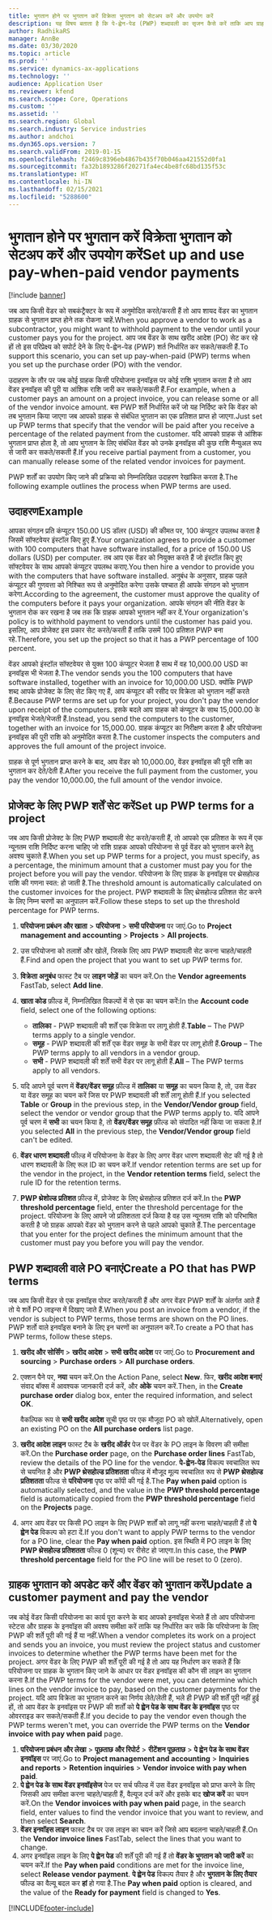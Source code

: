 ```yaml
---
title: भुगतान होने पर भुगतान करें विक्रेता भुगतान को सेटअप करें और उपयोग करें
description: यह विषय बताता है कि पे-ह्वेन-पेड (PWP) शब्दावली का सृजन कैसे करें ताकि आप ग्राहक से भुगतान प्राप्त होने के आधार पर वेंडर को आंशिक भुगतान कर सकें.
author: RadhikaRS
manager: AnnBe
ms.date: 03/30/2020
ms.topic: article
ms.prod: ''
ms.service: dynamics-ax-applications
ms.technology: ''
audience: Application User
ms.reviewer: kfend
ms.search.scope: Core, Operations
ms.custom: ''
ms.assetid: ''
ms.search.region: Global
ms.search.industry: Service industries
ms.author: andchoi
ms.dyn365.ops.version: 7
ms.search.validFrom: 2019-01-15
ms.openlocfilehash: f2469c8396eb4867b435f70b046aa421552d0fa1
ms.sourcegitcommit: fa32b1893286f20271fa4ec4be8fc68bd135f53c
ms.translationtype: HT
ms.contentlocale: hi-IN
ms.lasthandoff: 02/15/2021
ms.locfileid: "5288600"
---
```

# <a name="set-up-and-use-pay-when-paid-vendor-payments"></a><span data-ttu-id="dc65f-103">भुगतान होने पर भुगतान करें विक्रेता भुगतान को सेटअप करें और उपयोग करें</span><span class="sxs-lookup"><span data-stu-id="dc65f-103">Set up and use pay-when-paid vendor payments</span></span>

[!include [banner](../includes/banner.md)]

<span data-ttu-id="dc65f-104">जब आप किसी वेंडर को सबकंट्रैक्टर के रूप में अनुमोदित करते/करती हैं तो आप शायद वेंडर का भुगतान ग्राहक से भुगतान प्राप्त होने तक रोकना चाहें.</span><span class="sxs-lookup"><span data-stu-id="dc65f-104">When you approve a vendor to work as a subcontractor, you might want to withhold payment to the vendor until your customer pays you for the project.</span></span> <span data-ttu-id="dc65f-105">आप जब वेंडर के साथ खरीद आदेश (PO) सेट कर रहे हों तो इस परिप्रेक्ष्य को सपोर्ट देने के लिए पे-ह्वेन-पेड (PWP) शर्त निर्धारित कर सकते/सकती हैं.</span><span class="sxs-lookup"><span data-stu-id="dc65f-105">To support this scenario, you can set up pay-when-paid (PWP) terms when you set up the purchase order (PO) with the vendor.</span></span>

<span data-ttu-id="dc65f-106">उदाहरण के तौर पर जब कोई ग्राहक किसी परियोजना इनवॉइस पर कोई राशि भुगतान करता है तो आप वेंडर इनवॉइस की पूरी या आंशिक राशि जारी कर सकते/सकती हैं.</span><span class="sxs-lookup"><span data-stu-id="dc65f-106">For example, when a customer pays an amount on a project invoice, you can release some or all of the vendor invoice amount.</span></span> <span data-ttu-id="dc65f-107">बस PWP शर्ते निर्धारित करें जो यह निर्दिष्ट करे कि वेंडर को तब भुगतान किया जाएगा जब आपको ग्राहक से संबंधित भुगतान का एक प्रतिशत प्राप्त हो जाएगा.</span><span class="sxs-lookup"><span data-stu-id="dc65f-107">Just set up PWP terms that specify that the vendor will be paid after you receive a percentage of the related payment from the customer.</span></span> <span data-ttu-id="dc65f-108">यदि आपको ग्राहक से आंशिक भुगतान प्राप्त होता है, तो आप भुगतान के लिए संबंधित वेंडर को उनके इनवॉइस की कुछ राशि मैन्युअल रूप से जारी कर सकते/सकती हैं.</span><span class="sxs-lookup"><span data-stu-id="dc65f-108">If you receive partial payment from a customer, you can manually release some of the related vendor invoices for payment.</span></span>

<span data-ttu-id="dc65f-109">PWP शर्तों का उपयोग किए जाने की प्रक्रिया को निम्नलिखित उदाहरण रेखांकित करता है.</span><span class="sxs-lookup"><span data-stu-id="dc65f-109">The following example outlines the process when PWP terms are used.</span></span>

## <a name="example"></a><span data-ttu-id="dc65f-110">उदाहरण</span><span class="sxs-lookup"><span data-stu-id="dc65f-110">Example</span></span>

<span data-ttu-id="dc65f-111">आपका संगठन प्रति कंप्यूटर 150.00 US डॉलर (USD) की कीमत पर, 100 कंप्यूटर उपलब्ध करता है जिसमें सॉफ्टवेयर इंस्टॉल किए हुए हैं.</span><span class="sxs-lookup"><span data-stu-id="dc65f-111">Your organization agrees to provide a customer with 100 computers that have software installed, for a price of 150.00 US dollars (USD) per computer.</span></span> <span data-ttu-id="dc65f-112">तब आप एक वेंडर को नियुक्त करते हैं जो इंस्टॉल किए हुए सॉफ्टवेयर के साथ आपको कंप्यूटर उपलब्ध कराए.</span><span class="sxs-lookup"><span data-stu-id="dc65f-112">You then hire a vendor to provide you with the computers that have software installed.</span></span> <span data-ttu-id="dc65f-113">अनुबंध के अनुसार, ग्राहक पहले कंप्यूटर की गुणवत्ता को निश्चित रूप से अनुमोदित करेगा उसके पश्चात ही आपके संगठन को भुगतान करेगा.</span><span class="sxs-lookup"><span data-stu-id="dc65f-113">According to the agreement, the customer must approve the quality of the computers before it pays your organization.</span></span> <span data-ttu-id="dc65f-114">आपके संगठन की नीति वेंडर के भुगतान रोक कर रखना है जब तक कि ग्राहक आपको भुगतान नहीं कर दें.</span><span class="sxs-lookup"><span data-stu-id="dc65f-114">Your organization's policy is to withhold payment to vendors until the customer has paid you.</span></span> <span data-ttu-id="dc65f-115">इसलिए, आप प्रोजेक्ट इस प्रकार सेट करते/करती हैं ताकि उसमें 100 प्रतिशत PWP बना रहे.</span><span class="sxs-lookup"><span data-stu-id="dc65f-115">Therefore, you set up the project so that it has a PWP percentage of 100 percent.</span></span>

<span data-ttu-id="dc65f-116">वेंडर आपको इंस्टॉल सॉफ्टवेयर से युक्त 100 कंप्यूटर भेजता है साथ में वह 10,000.00 USD का इनवॉइस भी भेजता है.</span><span class="sxs-lookup"><span data-stu-id="dc65f-116">The vendor sends you the 100 computers that have software installed, together with an invoice for 10,000.00 USD.</span></span> <span data-ttu-id="dc65f-117">क्योंकि PWP शब्द आपके प्रोजेक्ट के लिए सेट किए गए हैं, आप कंप्यूटर की रसीद पर विक्रेता को भुगतान नहीं करते हैं.</span><span class="sxs-lookup"><span data-stu-id="dc65f-117">Because PWP terms are set up for your project, you don't pay the vendor upon receipt of the computers.</span></span> <span data-ttu-id="dc65f-118">इसके बदले आप ग्राहक को कंप्यूटर के साथ 15,000.00 के इनवॉइस भेजते/भेजती हैं.</span><span class="sxs-lookup"><span data-stu-id="dc65f-118">Instead, you send the computers to the customer, together with an invoice for 15,000.00.</span></span> <span data-ttu-id="dc65f-119">ग्राहक कंप्यूटर का निरीक्षण करता है और परियोजना इनवॉइस की पूरी राशि को अनुमोदित करता है.</span><span class="sxs-lookup"><span data-stu-id="dc65f-119">The customer inspects the computers and approves the full amount of the project invoice.</span></span>

<span data-ttu-id="dc65f-120">ग्राहक से पूर्ण भुगतान प्राप्त करने के बाद, आप वेंडर को 10,000.00, वेंडर इनवॉइस की पूरी राशि का भुगतान कर देते/देती हैं.</span><span class="sxs-lookup"><span data-stu-id="dc65f-120">After you receive the full payment from the customer, you pay the vendor 10,000.00, the full amount of the vendor invoice.</span></span>

## <a name="set-up-pwp-terms-for-a-project"></a><span data-ttu-id="dc65f-121">प्रोजेक्ट के लिए PWP शर्तें सेट करें</span><span class="sxs-lookup"><span data-stu-id="dc65f-121">Set up PWP terms for a project</span></span>

<span data-ttu-id="dc65f-122">जब आप किसी प्रोजेक्ट के लिए PWP शब्दावली सेट करते/करती हैं, तो आपको एक प्रतिशत के रूप में एक न्यूनतम राशि निर्दिष्ट करना चाहिए जो राशि ग्राहक आपको परियोजना से पूर्व वेंडर को भुगतान करने हेतु अवश्य चुकाते हैं.</span><span class="sxs-lookup"><span data-stu-id="dc65f-122">When you set up PWP terms for a project, you must specify, as a percentage, the minimum amount that a customer must pay you for the project before you will pay the vendor.</span></span> <span data-ttu-id="dc65f-123">परियोजना के लिए ग्राहक के इनवॉइस पर थ्रेसहोल्ड राशि की गणना स्वत: हो जाती है.</span><span class="sxs-lookup"><span data-stu-id="dc65f-123">The threshold amount is automatically calculated on the customer invoices for the project.</span></span> <span data-ttu-id="dc65f-124">PWP शब्दावली के लिए थ्रेसहोल्ड प्रतिशत सेट करने के लिए निम्न चरणों का अनुपालन करें.</span><span class="sxs-lookup"><span data-stu-id="dc65f-124">Follow these steps to set up the threshold percentage for PWP terms.</span></span>

1. <span data-ttu-id="dc65f-125">**परियोजना प्रबंधन और खाता** \> **परियोजना** \> **सभी परियोजना** पर जाएं.</span><span class="sxs-lookup"><span data-stu-id="dc65f-125">Go to **Project management and accounting** \> **Projects** \> **All projects**.</span></span>
2. <span data-ttu-id="dc65f-126">उस परियोजना को तलाशें और खोलें, जिसके लिए आप PWP शब्दावली सेट करना चाहते/चाहती हैं.</span><span class="sxs-lookup"><span data-stu-id="dc65f-126">Find and open the project that you want to set up PWP terms for.</span></span>
3. <span data-ttu-id="dc65f-127">**विक्रेता अनुबंध** फास्ट टैब पर **लाइन जोड़ें** का चयन करें.</span><span class="sxs-lookup"><span data-stu-id="dc65f-127">On the **Vendor agreements** FastTab, select **Add line**.</span></span>
3. <span data-ttu-id="dc65f-128">**खाता कोड** फ़ील्ड में, निम्नलिखित विकल्पों में से एक का चयन करें:</span><span class="sxs-lookup"><span data-stu-id="dc65f-128">In the **Account code** field, select one of the following options:</span></span>

    - <span data-ttu-id="dc65f-129">**तालिका** - PWP शब्दावली की शर्तें एक विक्रेता पर लागू होती हैं.</span><span class="sxs-lookup"><span data-stu-id="dc65f-129">**Table** – The PWP terms apply to a single vendor.</span></span>
    - <span data-ttu-id="dc65f-130">**समूह** - PWP शब्दावली की शर्तें एक वेंडर समूह के सभी वेंडर पर लागू होती हैं.</span><span class="sxs-lookup"><span data-stu-id="dc65f-130">**Group** – The PWP terms apply to all vendors in a vendor group.</span></span>
    - <span data-ttu-id="dc65f-131">**सभी** - PWP शब्दावली की शर्तें सभी वेंडर पर लागू होती हैं.</span><span class="sxs-lookup"><span data-stu-id="dc65f-131">**All** – The PWP terms apply to all vendors.</span></span>

4. <span data-ttu-id="dc65f-132">यदि आपने पूर्व चरण में **वेंडर/वेंडर समूह** फ़ील्ड में **तालिका** या **समूह** का चयन किया है, तो, उस वेंडर या वेंडर समूह का चयन करें जिस पर PWP शब्दावली की शर्तें लागू होती हैं.</span><span class="sxs-lookup"><span data-stu-id="dc65f-132">If you selected **Table** or **Group** in the previous step, in the **Vendor/Vendor group** field, select the vendor or vendor group that the PWP terms apply to.</span></span> <span data-ttu-id="dc65f-133">यदि आपने पूर्व चरण में **सभी** का चयन किया है, तो **वेंडर/वेंडर समूह** फ़ील्ड को संपादित नहीं किया जा सकता है.</span><span class="sxs-lookup"><span data-stu-id="dc65f-133">If you selected **All** in the previous step, the **Vendor/Vendor group** field can't be edited.</span></span>
5. <span data-ttu-id="dc65f-134">**वेंडर धारण शब्दावली** फील्ड में परियोजना के वेंडर के लिए अगर वेंडर धारण शब्दावली सेट की गई है तो धारण शब्दावली के लिए रूल ID का चयन करें.</span><span class="sxs-lookup"><span data-stu-id="dc65f-134">If vendor retention terms are set up for the vendor in the project, in the **Vendor retention terms** field, select the rule ID for the retention terms.</span></span>
6. <span data-ttu-id="dc65f-135">**PWP थ्रेशोल्ड प्रतिशत** फ़ील्ड में, प्रोजेक्ट के लिए थ्रेसहोल्ड प्रतिशत दर्ज करें.</span><span class="sxs-lookup"><span data-stu-id="dc65f-135">In the **PWP threshold percentage** field, enter the threshold percentage for the project.</span></span> <span data-ttu-id="dc65f-136">परियोजना के लिए आपने जो प्रतिशतता दर्ज किया है वह उस न्यूनतम राशि को परिभाषित करती है जो ग्राहक आपको वेंडर को भुगतान करने से पहले आपको चुकाते हैं.</span><span class="sxs-lookup"><span data-stu-id="dc65f-136">The percentage that you enter for the project defines the minimum amount that the customer must pay you before you will pay the vendor.</span></span>

## <a name="create-a-po-that-has-pwp-terms"></a><span data-ttu-id="dc65f-137">PWP शब्दावली वाले PO बनाएं</span><span class="sxs-lookup"><span data-stu-id="dc65f-137">Create a PO that has PWP terms</span></span>

<span data-ttu-id="dc65f-138">जब आप किसी वेंडर से एक इनवॉइस पोस्ट करते/करती हैं और अगर वेंडर PWP शर्तों के अंतर्गत आते हैं तो ये शर्ते PO लाइन्स में दिखाए जाते हैं.</span><span class="sxs-lookup"><span data-stu-id="dc65f-138">When you post an invoice from a vendor, if the vendor is subject to PWP terms, those terms are shown on the PO lines.</span></span> <span data-ttu-id="dc65f-139">PWP शर्तो वाले इनवॉइस बनाने के लिए इन चरणों का अनुपालन करें.</span><span class="sxs-lookup"><span data-stu-id="dc65f-139">To create a PO that has PWP terms, follow these steps.</span></span>

1. <span data-ttu-id="dc65f-140">**खरीद और सोर्सिंग** \> **खरीद आदेश** \> **सभी खरीद आदेश** पर जाएं.</span><span class="sxs-lookup"><span data-stu-id="dc65f-140">Go to **Procurement and sourcing** \> **Purchase orders** \> **All purchase orders**.</span></span>
2. <span data-ttu-id="dc65f-141">एक्शन पैने पर, **नया** चयन करें.</span><span class="sxs-lookup"><span data-stu-id="dc65f-141">On the Action Pane, select **New**.</span></span> <span data-ttu-id="dc65f-142">फिर, **खरीद आदेश बनाएं** संवाद बॉक्स में आवश्यक जानकारी दर्ज करें, और **ओके** चयन करें.</span><span class="sxs-lookup"><span data-stu-id="dc65f-142">Then, in the **Create purchase order** dialog box, enter the required information, and select **OK**.</span></span>

    <span data-ttu-id="dc65f-143">वैकल्पिक रूप से **सभी खरीद आदेश** सूची पृष्ठ पर एक मौजूदा PO को खोलें.</span><span class="sxs-lookup"><span data-stu-id="dc65f-143">Alternatively, open an existing PO on the **All purchase orders** list page.</span></span>

4. <span data-ttu-id="dc65f-144">**खरीद आदेश लाइन** फास्ट टैब के **खरीद ऑर्डर** पेज पर वेंडर के PO लाइन के विवरण की समीक्षा करें.</span><span class="sxs-lookup"><span data-stu-id="dc65f-144">On the **Purchase order** page, on the **Purchase order lines** FastTab, review the details of the PO line for the vendor.</span></span> <span data-ttu-id="dc65f-145">**पे-ह्वेन-पेड** विकल्प स्वचालित रूप से चयनित है और **PWP थ्रेसहोल्ड प्रतिशतता** फील्ड में मौजूद मूल्य स्वचालित रूप से **PWP थ्रेसहोल्ड प्रतिशतता** फील्ड से **परियोजना** पृष्ठ पर कॉपी की गई है.</span><span class="sxs-lookup"><span data-stu-id="dc65f-145">The **Pay when paid** option is automatically selected, and the value in the **PWP threshold percentage** field is automatically copied from the **PWP threshold percentage** field on the **Projects** page.</span></span>
6. <span data-ttu-id="dc65f-146">अगर आप वेंडर पर किसी PO लाइन के लिए PWP शर्तों को लागू नहीं करना चाहते/चाहती हैं तो **पे ह्वेन पेड** विकल्प को हटा दें.</span><span class="sxs-lookup"><span data-stu-id="dc65f-146">If you don't want to apply PWP terms to the vendor for a PO line, clear the **Pay when paid** option.</span></span> <span data-ttu-id="dc65f-147">इस स्थिति में PO लाइन के लिए **PWP थ्रेसहोल्ड प्रतिशतता** फील्ड 0 (शून्य) पर रीसेट हो जाएगा.</span><span class="sxs-lookup"><span data-stu-id="dc65f-147">In this case, the **PWP threshold percentage** field for the PO line will be reset to 0 (zero).</span></span>

## <a name="update-a-customer-payment-and-pay-the-vendor"></a><span data-ttu-id="dc65f-148">ग्राहक भुगतान को अपडेट करें और वेंडर को भुगतान करें</span><span class="sxs-lookup"><span data-stu-id="dc65f-148">Update a customer payment and pay the vendor</span></span>

<span data-ttu-id="dc65f-149">जब कोई वेंडर किसी परियोजना का कार्य पूरा करने के बाद आपको इनवॉइस भेजते हैं तो आप परियोजना स्टेटस और ग्राहक के इनवॉइस की अवश्य समीक्षा करें ताकि यह निर्धारित कर सकें कि परियोजना के लिए PWP की शर्ते पूरी की गई हैं या नहीं.</span><span class="sxs-lookup"><span data-stu-id="dc65f-149">When a vendor completes its work on a project and sends you an invoice, you must review the project status and customer invoices to determine whether the PWP terms have been met for the project.</span></span> <span data-ttu-id="dc65f-150">अगर वेंडर के लिए PWP की शर्तें पूरी की गई है तो आप यह निर्धारण कर सकते हैं कि परियोजना पर ग्राहक के भुगतान किए जाने के आधार पर वेंडर इनवॉइस की कौन सी लाइन का भुगतान करना है.</span><span class="sxs-lookup"><span data-stu-id="dc65f-150">If the PWP terms for the vendor were met, you can determine which lines on the vendor invoice to pay, based on the customer payments for the project.</span></span> <span data-ttu-id="dc65f-151">यदि आप विक्रेता का भुगतान करने का निर्णय लेते/लेती हैं, भले ही PWP की शर्तें पूरी नहीं हुई हों, तो आप वेंडर के इनवॉइस पर PWP की शर्तों को **पे ह्वेन पेड के साथ वेंडर के इनवॉइस** पृष्ठ पर ओवरराइड कर सकते/सकती हैं.</span><span class="sxs-lookup"><span data-stu-id="dc65f-151">If you decide to pay the vendor even though the PWP terms weren't met, you can override the PWP terms on the **Vendor invoice with pay when paid** page.</span></span>

1. <span data-ttu-id="dc65f-152">**परियोजना प्रबंधन और लेखा** \> **पूछताछ और रिपोर्ट** \> **रीटेंशन पूछताछ** \> **पे ह्वेन पेड के साथ वेंडर इनवॉइस** पर जाएं.</span><span class="sxs-lookup"><span data-stu-id="dc65f-152">Go to **Project management and accounting** \> **Inquiries and reports** \> **Retention inquiries** \> **Vendor invoice with pay when paid**.</span></span>
2. <span data-ttu-id="dc65f-153">**पे ह्वेन पेड के साथ वेंडर इनवॉइसेज** पेज पर सर्च फील्ड में उस वेंडर इनवॉइस को प्राप्त करने के लिए जिसकी आप समीक्षा करना चाहते/चाहती हैं, वैल्यूज दर्ज करें और इसके बाद **खोज करें** का चयन करें.</span><span class="sxs-lookup"><span data-stu-id="dc65f-153">On the **Vendor invoices with pay when paid** page, in the search field, enter values to find the vendor invoice that you want to review, and then select **Search**.</span></span>
3. <span data-ttu-id="dc65f-154">**वेंडर इनवॉइस लाइन** फास्ट टैब पर उस लाइन का चयन करें जिसे आप बदलना चाहते/चाहती हैं.</span><span class="sxs-lookup"><span data-stu-id="dc65f-154">On the **Vendor invoice lines** FastTab, select the lines that you want to change.</span></span>
4. <span data-ttu-id="dc65f-155">अगर इनवॉइस लाइन के लिए **पे ह्वेन पेड** की शर्तें पूरी की गई हैं तो **वेंडर के भुगतान को जारी करें** का चयन करें.</span><span class="sxs-lookup"><span data-stu-id="dc65f-155">If the **Pay when paid** conditions are met for the invoice line, select **Release vendor payment**.</span></span> <span data-ttu-id="dc65f-156">**पे ह्वेन पेड** विकल्प तैयार है और **भुगतान के लिए तैयार** फील्ड का वैल्यू बदल कर **हां** हो गया है.</span><span class="sxs-lookup"><span data-stu-id="dc65f-156">The **Pay when paid** option is cleared, and the value of the **Ready for payment** field is changed to **Yes**.</span></span>


[!INCLUDE[footer-include](../includes/footer-banner.md)]